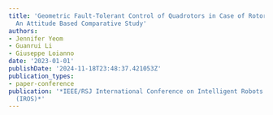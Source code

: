 ```yaml
---
title: 'Geometric Fault-Tolerant Control of Quadrotors in Case of Rotor Failures:
  An Attitude Based Comparative Study'
authors:
- Jennifer Yeom
- Guanrui Li
- Giuseppe Loianno
date: '2023-01-01'
publishDate: '2024-11-18T23:48:37.421053Z'
publication_types:
- paper-conference
publication: '*IEEE/RSJ International Conference on Intelligent Robots and Systems
  (IROS)*'
---
```

